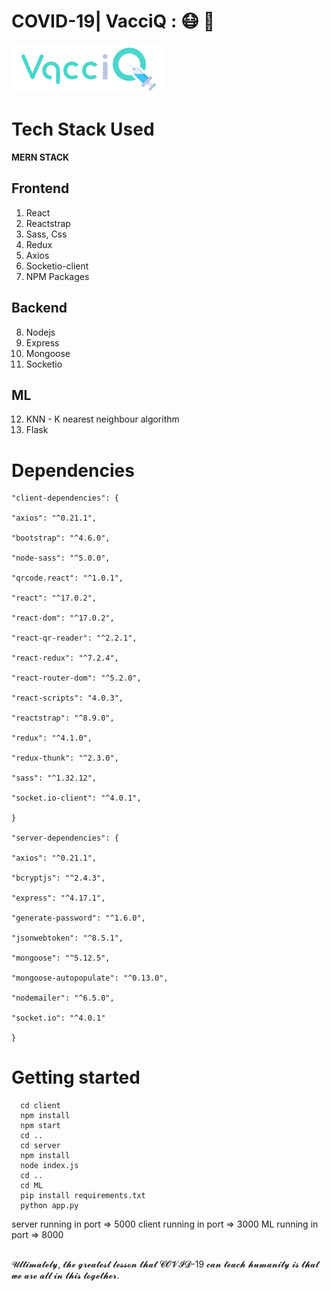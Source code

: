 
# COVID-19| VacciQ : :mask: :pray:

![No more waiting in queues](https://github.com/cruze2/covid-VaccineQ/blob/main/VACCINE-Q/client/public/imgs/logo.png)

# Tech Stack Used

 

**MERN STACK**

 

 ## Frontend
 1. React
 2. Reactstrap
 3. Sass, Css
 4. Redux
 5. Axios
 6. Socketio-client
 7. NPM Packages
 
 ## Backend
 8. Nodejs
 9. Express
 10. Mongoose
 11. Socketio

 ## ML
 12. KNN - K nearest neighbour algorithm
 13. Flask
 
 # Dependencies
 

    "client-dependencies": {
    
    "axios": "^0.21.1",
    
    "bootstrap": "^4.6.0",
    
    "node-sass": "^5.0.0",
    
    "qrcode.react": "^1.0.1",
    
    "react": "^17.0.2",
    
    "react-dom": "^17.0.2",
    
    "react-qr-reader": "^2.2.1",
    
    "react-redux": "^7.2.4",
    
    "react-router-dom": "^5.2.0",
    
    "react-scripts": "4.0.3",
    
    "reactstrap": "^8.9.0",
    
    "redux": "^4.1.0",
    
    "redux-thunk": "^2.3.0",
    
    "sass": "^1.32.12",
    
    "socket.io-client": "^4.0.1",
    
    }
    
    "server-dependencies": {
    
    "axios": "^0.21.1",
    
    "bcryptjs": "^2.4.3",
    
    "express": "^4.17.1",
    
    "generate-password": "^1.6.0",
    
    "jsonwebtoken": "^8.5.1",
    
    "mongoose": "^5.12.5",
    
    "mongoose-autopopulate": "^0.13.0",
    
    "nodemailer": "^6.5.0",
    
    "socket.io": "^4.0.1"
    
    }

  # Getting started

      cd client
      npm install
      npm start
      cd ..
      cd server
      npm install
      node index.js
      cd ..
      cd ML
      pip install requirements.txt
      python app.py

  server running in port => 5000
  client running in port => 3000
  ML running in port => 8000



## 
𝓤𝓵𝓽𝓲𝓶𝓪𝓽𝓮𝓵𝔂, 𝓽𝓱𝓮 𝓰𝓻𝓮𝓪𝓽𝓮𝓼𝓽 𝓵𝓮𝓼𝓼𝓸𝓷 𝓽𝓱𝓪𝓽 𝓒𝓞𝓥𝓘𝓓-19 𝓬𝓪𝓷 𝓽𝓮𝓪𝓬𝓱 𝓱𝓾𝓶𝓪𝓷𝓲𝓽𝔂 𝓲𝓼 𝓽𝓱𝓪𝓽 𝔀𝓮 𝓪𝓻𝓮 𝓪𝓵𝓵 𝓲𝓷 𝓽𝓱𝓲𝓼 𝓽𝓸𝓰𝓮𝓽𝓱𝓮𝓻.


```



